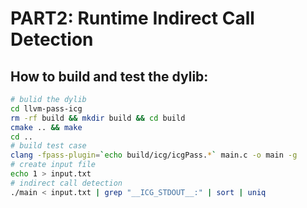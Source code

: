 # PART2: Runtime Indirect Call Detection



## How to build and test the dylib:

```bash
# bulid the dylib
cd llvm-pass-icg
rm -rf build && mkdir build && cd build
cmake .. && make
cd ..
# build test case
clang -fpass-plugin=`echo build/icg/icgPass.*` main.c -o main -g
# create input file
echo 1 > input.txt
# indirect call detection
./main < input.txt | grep "__ICG_STDOUT__:" | sort | uniq
```

